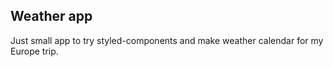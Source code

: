 ## Weather app

Just small app to try styled-components and make weather calendar for my Europe trip.